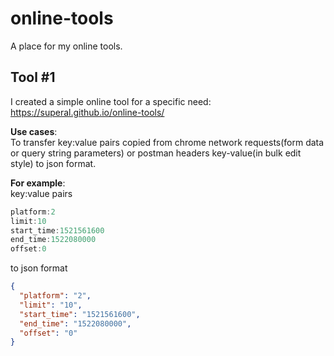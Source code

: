 # online-tools
A place for my online tools.

## Tool #1
I created a simple online tool for a specific need: https://superal.github.io/online-tools/

**Use cases**:    
To transfer key:value pairs copied from chrome network requests(form data or query string parameters) or postman headers key-value(in bulk edit style) to json format.

**For example**:    
key:value pairs
```js
platform:2
limit:10
start_time:1521561600
end_time:1522080000
offset:0
```
to json format
```json
{
  "platform": "2",
  "limit": "10",
  "start_time": "1521561600",
  "end_time": "1522080000",
  "offset": "0"
}
```
